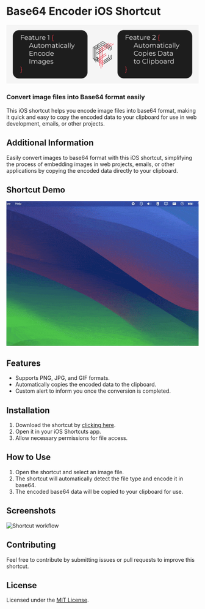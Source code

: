 # Base64 Encoder iOS Shortcut

![Project Cover](https://raw.githubusercontent.com/coelhof12/ios-shortcuts-base64-encoder/main/assets/Repo_Cover.jpg)

### Convert image files into Base64 format easily

This iOS shortcut helps you encode image files into base64 format, making it quick and easy to copy the encoded data to your clipboard for use in web development, emails, or other projects.

## Additional Information

Easily convert images to base64 format with this iOS shortcut, simplifying the process of embedding images in web projects, emails, or other applications by copying the encoded data directly to your clipboard.

## Shortcut Demo

![Base64 Shortcut Demo](assets/base64_shortcut_demo.gif)

## Features

- Supports PNG, JPG, and GIF formats.
- Automatically copies the encoded data to the clipboard.
- Custom alert to inform you once the conversion is completed.

## Installation

1. Download the shortcut by [clicking here](<[iCloudLinkToShortcut](https://www.icloud.com/shortcuts/fb18fa048a5f43f9a04e4d6813b826fd)>).
2. Open it in your iOS Shortcuts app.
3. Allow necessary permissions for file access.

## How to Use

1. Open the shortcut and select an image file.
2. The shortcut will automatically detect the file type and encode it in base64.
3. The encoded base64 data will be copied to your clipboard for use.

## Screenshots

![Shortcut workflow](assets/shortcut-workflow.png)

## Contributing

Feel free to contribute by submitting issues or pull requests to improve this shortcut.

## License

Licensed under the [MIT License](LICENSE).
